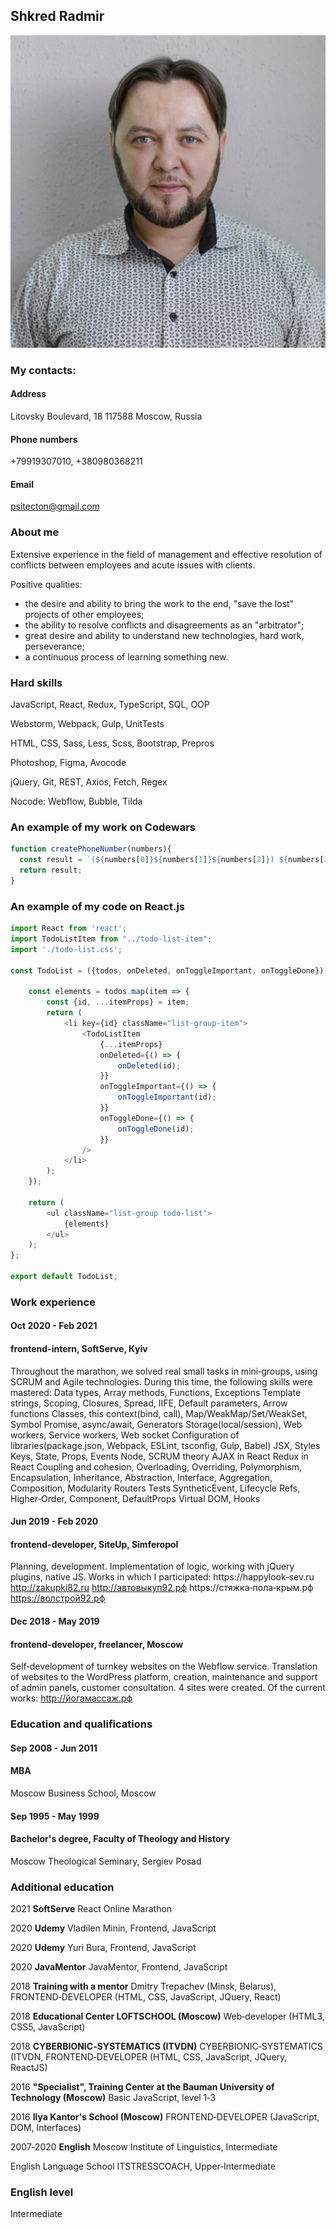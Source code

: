 ## Shkred Radmir ##

![](img/me3.jpg)

### My contacts:
#### Address
Litovsky Boulevard, 18
117588 Moscow, Russia
#### Phone numbers
+79919307010,
+380980368211
#### Email
psitecton@gmail.com

### About me

Extensive experience in the field of management and effective resolution of conflicts between
employees and acute issues with clients.

Positive qualities:
* the desire and ability to bring the work to the end, "save the lost" projects of other employees;
* the ability to resolve conflicts and disagreements as an "arbitrator";
* great desire and ability to understand new technologies, hard work, perseverance;
* a continuous process of learning something new.

### Hard skills

JavaScript, React, Redux,
TypeScript, SQL, OOP

Webstorm, Webpack, Gulp,
UnitTests

HTML, CSS, Sass, Less,
Scss, Bootstrap, Prepros

Photoshop, Figma, Avocode

jQuery, Git, REST, Axios,
Fetch, Regex

Nocode: Webflow, Bubble, Tilda

### An example of my work on Codewars

```JavaScript
function createPhoneNumber(numbers){
  const result = `(${numbers[0]}${numbers[1]}${numbers[2]}) ${numbers[3]}${numbers[4]}${numbers[5]}-${numbers[6]}${numbers[7]}${numbers[8]}${numbers[9]}`;
  return result;
}
```

### An example of my code on React.js

```JavaScript
import React from 'react';
import TodoListItem from "../todo-list-item";
import './todo-list.css';

const TodoList = ({todos, onDeleted, onToggleImportant, onToggleDone}) => {

    const elements = todos.map(item => {
        const {id, ...itemProps} = item;
        return (
            <li key={id} className="list-group-item">
                <TodoListItem
                    {...itemProps}
                    onDeleted={() => {
                        onDeleted(id);
                    }}
                    onToggleImportant={() => {
                        onToggleImportant(id);
                    }}
                    onToggleDone={() => {
                        onToggleDone(id);
                    }}
                />
            </li>
        );
    });

    return (
        <ul className="list-group todo-list">
            {elements}
        </ul>
    );
};

export default TodoList;
```

### Work experience

#### Oct 2020 - Feb 2021
#### frontend-intern, SoftServe, Кyiv
Throughout the marathon, we solved real small tasks in
mini‑groups, using SCRUM and Agile technologies. During this
time, the following skills were mastered:
Data types, Array methods, Functions, Exceptions
Template strings, Scoping, Closures, Spread, IIFE, Default
parameters, Arrow functions
Сlasses, this context(bind, call), Map/WeakMap/Set/WeakSet,
Symbol
Promise, async/await, Generators
Storage(local/session), Web workers, Service workers, Web
socket
Configuration of libraries(package.json, Webpack, ESLint, tsconfig,
Gulp, Babel)
JSX, Styles
Keys, State, Props, Events
Node, SCRUM theory
AJAX in React
Redux in React
Coupling and cohesion, Overloading, Overriding, Polymorphism,
Encapsulation, Inheritance, Abstraction, Interface, Aggregation,
Composition, Modularity
Routers
Tests
SyntheticEvent, Lifecycle
Refs, Higher‑Order, Component, DefaultProps
Virtual DOM, Hooks

#### Jun 2019 - Feb 2020
#### frontend-developer, SiteUp, Simferopol
Planning, development. Implementation of logic, working with
jQuery plugins, native JS.
Works in which I participated:
https://happylook‑sev.ru
http://zakupki82.ru
http://автовыкуп92.рф
https://стяжка‑пола‑крым.рф
https://волстрой92.рф

#### Dec 2018 - May 2019
#### frontend-developer, freelancer, Moscow
Self‑development of turnkey websites on the Webflow service.
Translation of websites to the WordPress platform, creation,
maintenance and support of admin panels, customer consultation.
4 sites were created. Of the current works:
http://йогамассаж.рф

### Education and qualifications
#### Sep 2008 - Jun 2011
#### МВА
Moscow Business School, Moscow

#### Sep 1995 - May 1999
#### Bachelor's degree, Faculty of Theology and History
Moscow Theological Seminary, Sergiev Posad

### Additional education

2021
**SoftServe**
React Online Marathon

2020
**Udemy**
Vladilen Minin, Frontend, JavaScript

2020
**Udemy**
Yuri Bura, Frontend, JavaScript

2020
**JavaMentor**
JavaMentor, Frontend, JavaScript

2018
**Training with a mentor**
Dmitry Trepachev (Minsk, Belarus), FRONTEND‑DEVELOPER (HTML, CSS, JavaScript, JQuery,
React)

2018
**Educational Center LOFTSCHOOL (Moscow)**
Web‑developer (HTML3, CSS5, JavaScript)

2018
**CYBERBIONIC‑SYSTEMATICS (ITVDN)**
CYBERBIONIC‑SYSTEMATICS (ITVDN, FRONTEND‑DEVELOPER (HTML, CSS, JavaScript,
JQuery, ReactJS)

2016
**"Specialist", Training Center at the Bauman University of Technology (Moscow)**
Basic JavaScript, level 1‑3

2016
**Ilya Kantor's School (Moscow)**
FRONTEND‑DEVELOPER (JavaScript, DOM, Interfaces)

2007‑2020
**English**
Moscow Institute of Linguistics, Intermediate

English Language School ITSTRESSCOACH, Upper‑Intermediate

### English level
Intermediate